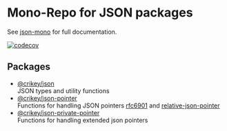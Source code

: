 # Mono-Repo for JSON packages

See [json-mono](https://whenderson.github.io/json-mono/) for full documentation.

[![codecov](https://codecov.io/gh/WHenderson/json-mono/branch/master/graph/badge.svg?token=RD1EUK6Y04)](https://codecov.io/gh/WHenderson/json-mono)

## Packages

* [@crikey/json](./packages/json/README.md)<br> JSON types and utility functions
* [@crikey/json-pointer](./packages/json-pointer/README.md)<br> Functions for handling JSON pointers [rfc6901](https://www.rfc-editor.org/rfc/rfc6901.html) and [relative-json-pointer](https://datatracker.ietf.org/doc/html/draft-luff-relative-json-pointer-00)
* [@crikey/json-private-pointer](./packages/json-private-pointer/README.md)<br> Functions for handling extended json pointers

